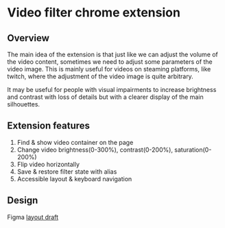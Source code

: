 # Video filter chrome extension

## Overview

The main idea of the extension is that just like we can adjust the volume of the video content, sometimes we need to adjust some parameters of the video image. This is mainly useful for videos on steaming platforms, like twitch, where the adjustment of the video image is quite arbitrary.

It may be useful for people with visual impairments to increase brightness and contrast with loss of details but with a clearer display of the main silhouettes.

## Extension features

1. Find & show video container on the page
2. Change video brightness(0-300%), contrast(0-200%), saturation(0-200%)
3. Flip video horizontally
4. Save & restore filter state with alias
5. Accessible layout & keyboard navigation

## Design

Figma [layout draft](https://www.figma.com/file/hmcOOhND0LHUrJdOEFo8cz/Twitch-video-filter?t=FC0zW5v5bj7pRjJ2-6)
